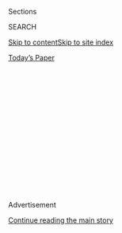 <div id="app">

<div>

<div>

<div>

<div class="NYTAppHideMasthead css-1q2w90k e1suatyy0">

<div class="section css-ui9rw0 e1suatyy2">

<div class="css-eph4ug er09x8g0">

<div class="css-6n7j50">

</div>

<span class="css-1dv1kvn">Sections</span>

<div class="css-10488qs">

<span class="css-1dv1kvn">SEARCH</span>

</div>

[Skip to content](#site-content)[Skip to site
index](#site-index)

</div>

<div class="css-10698na e1huz5gh0">

</div>

</div>

<div id="masthead-bar-one" class="section hasLinks css-15hmgas e1csuq9d3">

<div class="css-uqyvli e1csuq9d0">

</div>

<div class="css-1uqjmks e1csuq9d1">

</div>

<div class="css-9e9ivx">

[](https://myaccount.nytimes.com/auth/login?response_type=cookie&client_id=vi)

</div>

<div class="css-1bvtpon e1csuq9d2">

[Today’s
Paper](https://www.nytimes.com/section/todayspaper)

</div>

</div>

</div>

</div>

<div data-aria-hidden="false">

<div id="site-content" data-role="main">

<div>

<div class="css-1aor85t" style="opacity:0.000000001;z-index:-1;visibility:hidden">

<div class="css-1hqnpie">

<div class="css-epjblv">

<span class="css-17xtcya">[The
Upshot](/section/upshot)</span><span class="css-x15j1o">|</span><span class="css-fwqvlz">Why
Even Some Republicans Are Rejecting the Replacement
Bill</span>

</div>

<div class="css-k008qs">

<div class="css-1iwv8en">

<span class="css-18z7m18"></span>

<div>

</div>

</div>

<span class="css-1n6z4y">https://nyti.ms/2mfB9sA</span>

<div class="css-1705lsu">

<div class="css-4xjgmj">

<div class="css-4skfbu" data-role="toolbar" data-aria-label="Social Media Share buttons, Save button, and Comments Panel with current comment count" data-testid="share-tools">

  - 
  - 
  - 
  - 
    
    <div class="css-6n7j50">
    
    </div>

  - 
  - 

</div>

</div>

</div>

</div>

</div>

</div>

<div class="css-13pd83m">

</div>

<div id="top-wrapper" class="css-1sy8kpn">

<div id="top-slug" class="css-l9onyx">

Advertisement

</div>

[Continue reading the main
story](#after-top)

<div class="ad top-wrapper" style="text-align:center;height:100%;display:block;min-height:250px">

<div id="top" class="place-ad" data-position="top" data-size-key="top">

</div>

</div>

<div id="after-top">

</div>

</div>

<div id="sponsor-wrapper" class="css-1hyfx7x">

<div id="sponsor-slug" class="css-19vbshk">

Supported by

</div>

[Continue reading the main
story](#after-sponsor)

<div id="sponsor" class="ad sponsor-wrapper" style="text-align:center;height:100%;display:block">

</div>

<div id="after-sponsor">

</div>

</div>

<div class="css-v5btjw etb61u70">

<div class="css-h03alg etb61u71">

Upshot

</div>

</div>

Public Health

<div class="css-1vkm6nb ehdk2mb0">

# Why Even Some Republicans Are Rejecting the Replacement Bill

</div>

<div class="css-xt80pu e12qa4dv0">

<div class="css-18e8msd">

<div class="css-vp77d3 epjyd6m0">

<div class="css-1baulvz">

By [<span class="css-1baulvz last-byline" itemprop="name">Margot
Sanger-Katz</span>](http://www.nytimes.com/by/margot-sanger-katz)

</div>

</div>

  - March 7,
    2017

  - 
    
    <div class="css-4xjgmj">
    
    <div class="css-d8bdto" data-role="toolbar" data-aria-label="Social Media Share buttons, Save button, and Comments Panel with current comment count" data-testid="share-tools">
    
      - 
      - 
      - 
      - 
        
        <div class="css-6n7j50">
        
        </div>
    
      - 
      - 
    
    </div>
    
    </div>

</div>

</div>

<div class="section meteredContent css-1r7ky0e" name="articleBody" itemprop="articleBody">

<div class="css-1fanzo5 StoryBodyCompanionColumn">

<div class="css-53u6y8">

Republicans in Congress are fond of [calling Obamacare a death
spiral](https://www.youtube.com/watch?v=ZFRg14Wg9Bk&feature=youtu.be&t=9m17s)
of escalating costs and declining coverage. But their replacement plan
could make those problems even worse.

Tuesday, the morning after two House committees released legislation
that would replace the Affordable Care Act with the American Health Care
Act, the plan received a tepid, even hostile reaction from many outside
conservative groups and Republicans in Congress. The bill does less than
many conservatives had hoped to open up the market for health insurance.
And it still offers the kind of subsidies to middle-income people that
they see as too generous. Mike Lee, a conservative senator from Utah,
described the bill as “not the Obamacare repeal bill we’ve been waiting
for.” (It perhaps goes without saying that it has been universally
panned by Democrats.)

And here’s why.

Republicans are constrained by their small majority in the Senate.
Instead of passing a normal piece of legislation that could change the
Affordable Care Act’s many insurance regulations, they are limited to
changes that can be accomplished through a technical budgetary maneuver,
[a reconciliation
bill](https://www.nytimes.com/2017/01/04/us/politics/the-parliamentary-trick-that-could-obliterate-obamacare.html).

The result is likely to be higher prices for insurance, and fewer people
with the ability to buy it. "The individual market seems less stable
under this bill than under the Affordable Care Act,” said Larry Levitt,
a senior vice president at the Kaiser Family Foundation, a health
research group. “This bill comes across as a bit of a Frankenstein
health bill because of the legislative strategy that’s being used.”

</div>

</div>

<div class="css-1fanzo5 StoryBodyCompanionColumn">

<div class="css-53u6y8">

[Many conservative legislators would
prefer](http://www.nytimes.com/2017/03/07/us/politics/affordable-care-act-obama-care-health.html)
a reprise of a 2015 bill that would have simply swept away much of
Obamacare. But the current bill’s drafters have felt political pressure
from President Trump and their constituents to preserve some of the
health law’s coverage gains. Their efforts to preserve popular parts of
the law and work within the special budget rules have led to the uneasy
mix of policies in the bill.

The bill keeps many of the Affordable Care Act’s rules for insurance
companies that Republicans have decried for raising costs. Here’s what
stays.

■ The health law’s rule that insurance companies must sell polices to
the healthy and the sick at the same price.

■ Its rule that insurance companies can’t limit the benefits they pay
out in a year or a lifetime.

■ Its requirements that all plans cover 10 categories of benefits,
including preventive health services without a co-payment,
rehabilitation services and maternity care.

</div>

</div>

<div class="css-79elbk" data-testid="photoviewer-wrapper">

<div class="css-z3e15g" data-testid="photoviewer-wrapper-hidden">

</div>

<div class="css-1a48zt4 ehw59r15" data-testid="photoviewer-children">

![<span class="css-16f3y1r e13ogyst0" data-aria-hidden="true">Attendees
at an event in Salt Lake City wrote questions for Senator Mike Lee, who
they hoped to see — he did not show up — late last month. Like many
lawmakers, he has been facing questions from constituents about health
care reform, and on Tuesday he called the Republicans’ new plan “not the
Obamacare repeal bill we’ve been waiting
for.”</span><span class="css-cnj6d5 e1z0qqy90" itemprop="copyrightHolder"><span class="css-1ly73wi e1tej78p0">Credit...</span><span>Kim
Raff for The New York
Times</span></span>](https://static01.nyt.com/images/2017/03/09/us/09up-health/up-health-articleInline.jpg?quality=75&auto=webp&disable=upscale)

</div>

</div>

<div class="css-1fanzo5 StoryBodyCompanionColumn">

<div class="css-53u6y8">

■ The law’s caps on how much customers can be asked to pay for health
care through deductibles and co-payments.

</div>

</div>

<div class="css-1fanzo5 StoryBodyCompanionColumn">

<div class="css-53u6y8">

Those are popular provisions; they tend to make insurance coverage
comprehensive but also somewhat costly. (The main reason that health
insurance plans are expensive, of course, is because medical care is
expensive, and the bill doesn’t do anything about that either.) Because
they all stay, the rest of the policy changes are built atop a chassis
of health insurance products that cost what today’s plans cost.

The bill effectively slashes subsidies that help many low-income people
buy insurance, starting in 2020. A 60-year-old earning $20,000 in
Lincoln, Neb., currently gets a subsidy of $18,470 to help her buy
insurance, with extra subsidies to help her pay deductibles and
co-payments, according to calculations made by Kaiser. Under the new
legislation, she would get a subsidy of $4,000, and no help with cost
sharing.

The bill also does away with Obamacare’s requirement that people have
insurance or pay a fine. That provision is unpopular, but it is seen as
an important incentive for healthy people to buy insurance every year.
The Congressional Budget Office has estimated that eliminating that
provision would lead to premiums that are 20 to 25 percent higher, even
without any cuts in subsidies.

As a counterweight, the bill does some things that would tend to
stabilize prices. It gives states a big pot of money to help keep
markets working. It allows insurance companies to charge higher prices
to old customers and less to younger ones. That is not so good for our
hypothetical 60-year-old in Nebraska, but might help lure some healthy
20-year-olds into the market who don’t buy insurance now.

It also creates a new kind of financial incentive to buy insurance:
People with a lapse in insurance coverage of more than a couple of
months would have to pay a 30 percent higher price for their insurance
when they re-enter the market. Advocates say this provision would get
people to stay insured when they are healthy so they can afford coverage
later. But some critics think it could backfire, since only sick people
would be willing to pay the extra fee, which might not be enough to
cover the extra cost of their care.

“The people who are going to take this gamble are going to be the
healthiest,” said Craig Garthwaite, the director of the health program
at Northwestern’s Kellogg School of Management. “The only time you are
going to get them into the market is if they get sick.”

</div>

</div>

<div class="css-1fanzo5 StoryBodyCompanionColumn">

<div class="css-53u6y8">

Insurers have been vague so far on how they feel about this mix of
policies. And the Congressional Budget Office, Washington’s official
scorekeeper, has not weighed in with estimates of how many people would
be covered or what the bill would cost the federal government. But
several health policy experts have said they believe the policy changes
could result in the loss of health insurance for 10 million Americans or
more.

Joe Antos, a scholar at the conservative American Enterprise Institute,
said he sees some good ideas in the health bill, but estimated that it
would cost 10 to 15 million people their insurance over the coming
decade: “It can’t be a cohesive whole, because the things that can’t be
in a reconciliation bill aren’t here.”

</div>

</div>

</div>

<div>

</div>

<div>

</div>

<div>

</div>

<div>

<div id="bottom-wrapper" class="css-1ede5it">

<div id="bottom-slug" class="css-l9onyx">

Advertisement

</div>

[Continue reading the main
story](#after-bottom)

<div id="bottom" class="ad bottom-wrapper" style="text-align:center;height:100%;display:block;min-height:90px">

</div>

<div id="after-bottom">

</div>

</div>

</div>

</div>

</div>

## Site Index

<div>

</div>

## Site Information Navigation

  - [© <span>2020</span> <span>The New York Times
    Company</span>](https://help.nytimes.com/hc/en-us/articles/115014792127-Copyright-notice)

<!-- end list -->

  - [NYTCo](https://www.nytco.com/)
  - [Contact
    Us](https://help.nytimes.com/hc/en-us/articles/115015385887-Contact-Us)
  - [Work with us](https://www.nytco.com/careers/)
  - [Advertise](https://nytmediakit.com/)
  - [T Brand Studio](http://www.tbrandstudio.com/)
  - [Your Ad
    Choices](https://www.nytimes.com/privacy/cookie-policy#how-do-i-manage-trackers)
  - [Privacy](https://www.nytimes.com/privacy)
  - [Terms of
    Service](https://help.nytimes.com/hc/en-us/articles/115014893428-Terms-of-service)
  - [Terms of
    Sale](https://help.nytimes.com/hc/en-us/articles/115014893968-Terms-of-sale)
  - [Site
    Map](https://spiderbites.nytimes.com)
  - [Help](https://help.nytimes.com/hc/en-us)
  - [Subscriptions](https://www.nytimes.com/subscription?campaignId=37WXW)

</div>

</div>

</div>

</div>
